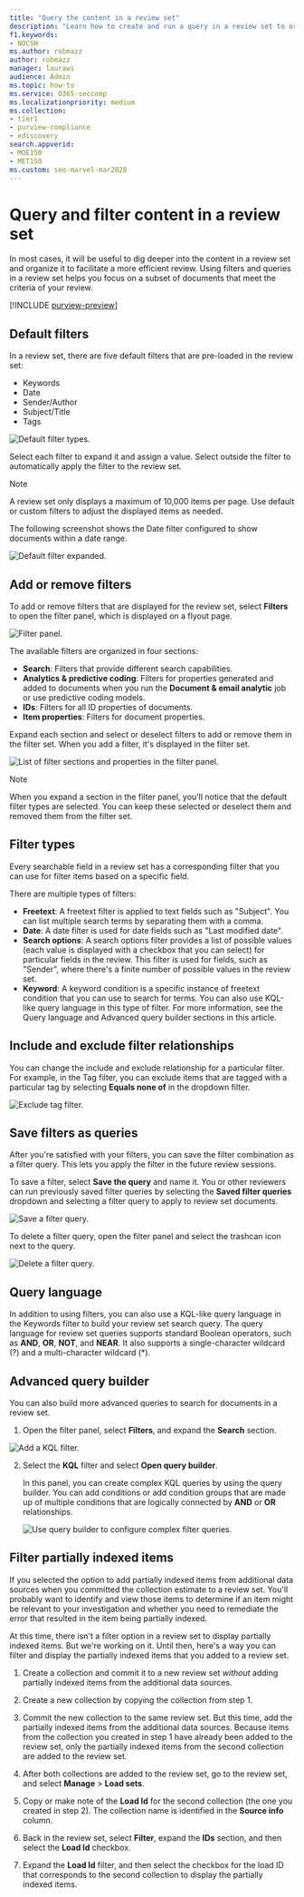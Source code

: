 ```yaml
---
title: "Query the content in a review set"
description: "Learn how to create and run a query in a review set to organize content for a more efficient review in a Microsoft Purview eDiscovery (Premium) case."
f1.keywords:
- NOCSH
ms.author: robmazz
author: robmazz
manager: laurawi
audience: Admin
ms.topic: how-to
ms.service: O365-seccomp
ms.localizationpriority: medium
ms.collection:
- tier1
- purview-compliance
- ediscovery
search.appverid: 
- MOE150
- MET150
ms.custom: seo-marvel-mar2020
---
```


# Query and filter content in a review set

In most cases, it will be useful to dig deeper into the content in a review set and organize it to facilitate a more efficient review. Using filters and queries in a review set helps you focus on a subset of documents that meet the criteria of your review.

[!INCLUDE [purview-preview](../includes/purview-preview.md)]

## Default filters

In a review set, there are five default filters that are pre-loaded in the review set:

- Keywords
- Date
- Sender/Author
- Subject/Title
- Tags

![Default filter types.](../media/DefaultFilterTypes.png)

Select each filter to expand it and assign a value. Select outside the filter to automatically apply the filter to the review set.

> [!NOTE]
> A review set only displays a maximum of 10,000 items per page. Use default or custom filters to adjust the displayed items as needed.

The following screenshot shows the Date filter configured to show documents within a date range.

![Default filter expanded.](../media/ExpandedFilter.png)

## Add or remove filters

To add or remove filters that are displayed for the review set, select **Filters** to open the filter panel, which is displayed on a flyout page. 

![Filter panel.](../media/FilterPanel.png)

The available filters are organized in four sections:

- **Search**: Filters that provide different search capabilities.
- **Analytics & predictive coding**: Filters for properties generated and added to documents when you run the **Document & email analytic** job or use predictive coding models.
- **IDs**: Filters for all ID properties of documents.
- **Item properties**: Filters for document properties. 

Expand each section and select or deselect filters to add or remove them in the filter set. When you add a filter, it's displayed in the filter set. 

![List of filter sections and properties in the filter panel.](../media/FilterPanel2.png)

> [!NOTE]
> When you expand a section in the filter panel, you'll notice that the default filter types are selected. You can keep these selected or deselect them and removed them from the filter set.

## Filter types

Every searchable field in a review set has a corresponding filter that you can use for filter items based on a specific field.

There are multiple types of filters:

- **Freetext**: A freetext filter is applied to text fields such as "Subject". You can list multiple search terms by separating them with a comma.
- **Date**: A date filter is used for date fields such as "Last modified date".
- **Search options**: A search options filter provides a list of possible values (each value is displayed with a checkbox that you can select) for particular fields in the review. This filter is used for fields, such as "Sender", where there's a finite number of possible values in the review set.
- **Keyword**: A keyword condition is a specific instance of freetext condition that you can use to search for terms. You can also use KQL-like query language in this type of filter. For more information, see the Query language and Advanced query builder sections in this article.

## Include and exclude filter relationships

You can change the include and exclude relationship for a particular filter. For example, in the Tag filter, you can exclude items that are tagged with a particular tag by selecting **Equals none of** in the dropdown filter. 

![Exclude tag filter.](../media/TagFilterExclude.png)

## Save filters as queries

After you're satisfied with your filters, you can save the filter combination as a filter query. This lets you apply the filter in the future review sessions.

To save a filter, select **Save the query** and name it. You or other reviewers can run previously saved filter queries by selecting the **Saved filter queries** dropdown and selecting a filter query to apply to review set documents. 

![Save a filter query.](../media/SaveFilterQuery.png)

To delete a filter query, open the filter panel and select the trashcan icon next to the query.

![Delete a filter query.](../media/DeleteFilterQuery.png)

## Query language

In addition to using filters, you can also use a KQL-like query language in the Keywords filter to build your review set search query. The query language for review set queries supports standard Boolean operators, such as **AND**, **OR**, **NOT**, and **NEAR**. It also supports a single-character wildcard (?) and a multi-character wildcard (*).

## Advanced query builder

You can also build more advanced queries to search for documents in a review set.

1. Open the filter panel, select **Filters**, and expand the **Search** section.

  ![Add a KQL filter.](../media/AddKQLFilter.png)

2. Select the **KQL** filter and select **Open query builder**.

   In this panel, you can create complex KQL queries by using the query builder. You can add conditions or add condition groups that are made up of multiple conditions that are logically connected by **AND** or **OR** relationships.

   ![Use query builder to configure complex filter queries.](../media/ComplexQuery.png)

## Filter partially indexed items

If you selected the option to add partially indexed items from additional data sources when you committed the collection estimate to a review set. You'll probably want to identify and view those items to determine if an item might be relevant to your investigation and whether you need to remediate the error that resulted in the item being partially indexed.

At this time, there isn't a filter option in a review set to display partially indexed items. But we're working on it. Until then, here's a way you can filter and display the partially indexed items that you added to a review set.

1. Create a collection and commit it to a new review set *without* adding partially indexed items from the additional data sources.

2. Create a new collection by copying the collection from step 1.

3. Commit the new collection to the same review set. But this time, add the partially indexed items from the additional data sources. Because items from the collection you created in step 1 have already been added to the review set, only the partially indexed items from the second collection are added to the review set.

4. After both collections are added to the review set, go to the review set, and select **Manage** > **Load sets**.

5. Copy or make note of the **Load Id** for the second collection (the one you created in step 2). The collection name is identified in the **Source info** column.

6. Back in the review set, select **Filter**, expand the **IDs** section, and then select the **Load Id** checkbox.

7. Expand the **Load Id** filter, and then select the checkbox for the load ID that corresponds to the second collection to display the partially indexed items.
